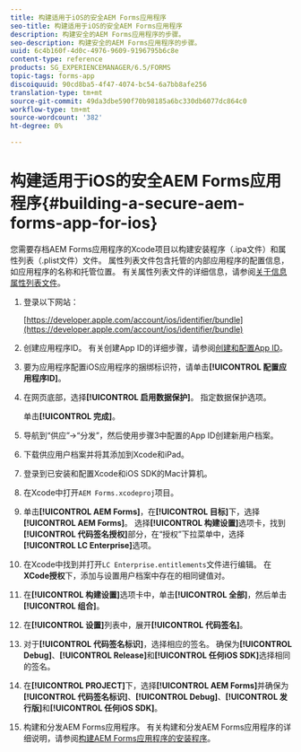 ```yaml
---
title: 构建适用于iOS的安全AEM Forms应用程序
seo-title: 构建适用于iOS的安全AEM Forms应用程序
description: 构建安全的AEM Forms应用程序的步骤。
seo-description: 构建安全的AEM Forms应用程序的步骤。
uuid: 6c4b160f-4d0c-4976-9609-9196795b6c8e
content-type: reference
products: SG_EXPERIENCEMANAGER/6.5/FORMS
topic-tags: forms-app
discoiquuid: 90cd8ba5-4f47-4074-bc54-6a7bb8afe256
translation-type: tm+mt
source-git-commit: 49da3dbe590f70b98185a6bc330db6077dc864c0
workflow-type: tm+mt
source-wordcount: '382'
ht-degree: 0%

---
```



# 构建适用于iOS的安全AEM Forms应用程序{#building-a-secure-aem-forms-app-for-ios}

您需要存档AEM Forms应用程序的Xcode项目以构建安装程序（.ipa文件）和属性列表（.plist文件）文件。 属性列表文件包含托管的内部应用程序的配置信息，如应用程序的名称和托管位置。 有关属性列表文件的详细信息，请参阅[关于信息属性列表文件](https://developer.apple.com/library/ios/#documentation/general/Reference/InfoPlistKeyReference/Articles/AboutInformationPropertyListFiles.html)。

1. 登录以下网站：

   [https://developer.apple.com/account/ios/identifier/bundle](https://developer.apple.com/account/ios/identifier/bundle)

1. 创建应用程序ID。 有关创建App ID的详细步骤，请参阅[创建和配置App ID](https://developer.apple.com/library/ios/documentation/IDEs/Conceptual/AppDistributionGuide/MaintainingProfiles/MaintainingProfiles.html)。
1. 要为应用程序配置iOS应用程序的捆绑标识符，请单击&#x200B;**[!UICONTROL 配置应用程序ID]**。
1. 在网页底部，选择&#x200B;**[!UICONTROL 启用数据保护]**。 指定数据保护选项。

   单击&#x200B;**[!UICONTROL 完成]**。

1. 导航到“供应”->“分发”，然后使用步骤3中配置的App ID创建新用户档案。
1. 下载供应用户档案并将其添加到Xcode和iPad。
1. 登录到已安装和配置Xcode和iOS SDK的Mac计算机。
1. 在Xcode中打开`AEM Forms.xcodeproj`项目。
1. 单击&#x200B;**[!UICONTROL AEM Forms]**，在&#x200B;**[!UICONTROL 目标]**&#x200B;下，选择&#x200B;**[!UICONTROL AEM Forms]**。 选择&#x200B;**[!UICONTROL 构建设置]**&#x200B;选项卡，找到&#x200B;**[!UICONTROL 代码签名授权]**&#x200B;部分，在“授权”下拉菜单中，选择&#x200B;**[!UICONTROL LC Enterprise]**&#x200B;选项。
1. 在Xcode中找到并打开`LC Enterprise.entitlements`文件进行编辑。 在&#x200B;**XCode授权**&#x200B;下，添加与设置用户档案中存在的相同键值对。
1. 在&#x200B;**[!UICONTROL 构建设置]**&#x200B;选项卡中，单击&#x200B;**[!UICONTROL 全部]**，然后单击&#x200B;**[!UICONTROL 组合]**。
1. 在&#x200B;**[!UICONTROL 设置]**&#x200B;列表中，展开&#x200B;**[!UICONTROL 代码签名]**。
1. 对于&#x200B;**[!UICONTROL 代码签名标识]**，选择相应的签名。 确保为&#x200B;**[!UICONTROL Debug]**、**[!UICONTROL Release]**&#x200B;和&#x200B;**[!UICONTROL 任何iOS SDK]**&#x200B;选择相同的签名。
1. 在&#x200B;**[!UICONTROL PROJECT]**&#x200B;下，选择&#x200B;**[!UICONTROL AEM Forms]**&#x200B;并确保为&#x200B;**[!UICONTROL 代码签名标识]**、**[!UICONTROL Debug]**、**[!UICONTROL 发行版]**&#x200B;和&#x200B;**[!UICONTROL 任何iOS SDK]**。
1. 构建和分发AEM Forms应用程序。 有关构建和分发AEM Forms应用程序的详细说明，请参阅[构建AEM Forms应用程序的安装程序](setup-xcode-project-build-installer.md#build-the-installer-for-the-mobile-workspace-app)。
